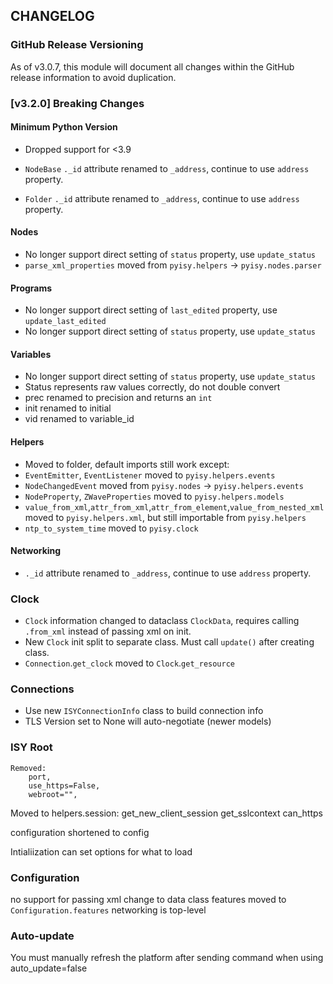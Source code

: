 ## CHANGELOG

### GitHub Release Versioning

As of v3.0.7, this module will document all changes within the GitHub release information to avoid duplication.

### [v3.2.0] Breaking Changes

#### Minimum Python Version

- Dropped support for <3.9

- `NodeBase` `._id` attribute renamed to `_address`, continue to use `address` property.
- `Folder` `._id` attribute renamed to `_address`, continue to use `address` property.

#### Nodes

- No longer support direct setting of `status` property, use `update_status`
- `parse_xml_properties` moved from `pyisy.helpers` -> `pyisy.nodes.parser`

#### Programs

- No longer support direct setting of `last_edited` property, use `update_last_edited`
- No longer support direct setting of `status` property, use `update_status`

#### Variables

- No longer support direct setting of `status` property, use `update_status`
- Status represents raw values correctly, do not double convert
- prec renamed to precision and returns an `int`
- init renamed to initial
- vid renamed to variable_id

#### Helpers

- Moved to folder, default imports still work except:
- `EventEmitter`, `EventListener` moved to `pyisy.helpers.events`
- `NodeChangedEvent` moved from `pyisy.nodes` -> `pyisy.helpers.events`
- `NodeProperty`, `ZWaveProperties` moved to `pyisy.helpers.models`
- `value_from_xml`,`attr_from_xml`,`attr_from_element`,`value_from_nested_xml` moved to `pyisy.helpers.xml`, but still importable from `pyisy.helpers`
- `ntp_to_system_time` moved to `pyisy.clock`

#### Networking

- `._id` attribute renamed to `_address`, continue to use `address` property.

### Clock

- `Clock` information changed to dataclass `ClockData`, requires calling `.from_xml` instead of passing xml on init.
- New `Clock` init split to separate class. Must call `update()` after creating class.
- `Connection`.`get_clock` moved to `Clock`.`get_resource`

### Connections

- Use new `ISYConnectionInfo` class to build connection info
- TLS Version set to None will auto-negotiate (newer models)

### ISY Root

    Removed:
        port,
        use_https=False,
        webroot="",

Moved to helpers.session:
get_new_client_session
get_sslcontext
can_https

configuration shortened to config

Intialiization can set options for what to load

### Configuration

no support for passing xml
change to data class
features moved to `Configuration.features`
networking is top-level

### Auto-update

You must manually refresh the platform after sending command when using auto_update=false
